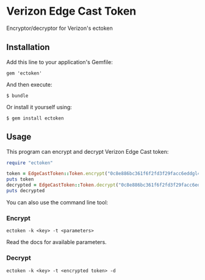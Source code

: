 # Verizon Edge Cast Token

Encryptor/decryptor for Verizon's ectoken


## Installation

Add this line to your application's Gemfile:

```
gem 'ectoken'
```

And then execute:

```
$ bundle
```

Or install it yourself using:

```
$ gem install ectoken
```

## Usage

This program can encrypt and decrypt Verizon Edge Cast token:

```ruby
require "ectoken"

token = EdgeCastToken::Token.encrypt("0c8e886bc361f6f2fd3f29facc6eddgl48e2c6f19e49c85ac738c69a25f70581", "ec_expire=1596103200&ec_url_allow=/images/")
puts token
decrypted = EdgeCastToken::Token.decrypt("0c8e886bc361f6f2fd3f29facc6eddgl48e2c6f19e49c85ac738c69a25f70581", decrypted)
puts decrypted
```

You can also use the command line tool:

### Encrypt

```
ectoken -k <key> -t <parameters>
```

Read the docs for available parameters.

### Decrypt

```
ectoken -k <key> -t <encrypted token> -d
```